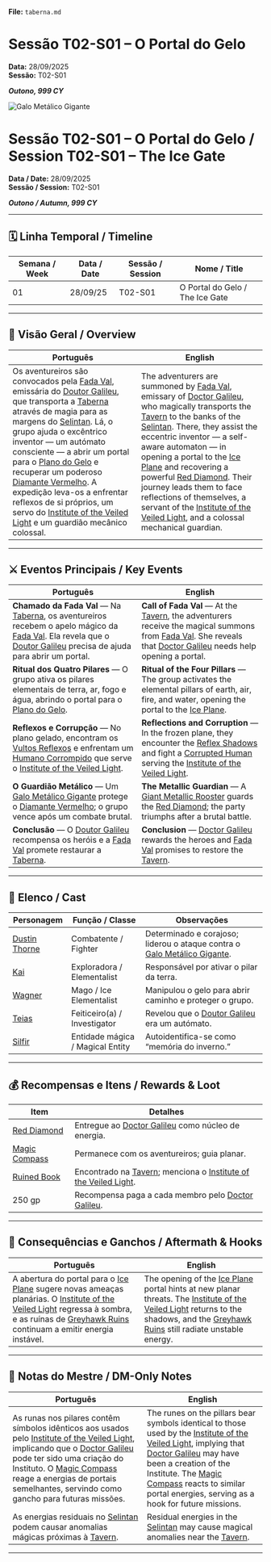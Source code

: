 **File:** `taberna.md`
# Sessão T02-S01 – O Portal do Gelo  
**Data:** 28/09/2025  
**Sessão:** T02-S01  

***Outono, 999 CY***

![Galo Metálico Gigante](metal_cock.png)
# Sessão T02-S01 – O Portal do Gelo / Session T02-S01 – The Ice Gate  
**Data / Date:** 28/09/2025  
**Sessão / Session:** T02-S01  

***Outono / Autumn, 999 CY***

---

## 🗓 Linha Temporal / Timeline

| Semana / Week | Data / Date | Sessão / Session | Nome / Title |
|----------------|--------------|------------------|---------------|
| 01 | 28/09/25 | T02-S01 | O Portal do Gelo / The Ice Gate |

---

## 📖 Visão Geral / Overview

| Português | English |
|------------|----------|
| Os aventureiros são convocados pela [Fada Val](fada_val.md), emissária do [Doutor Galileu](doutor_galileu.md), que transporta a [Taberna](taverna.md) através de magia para as margens do [Selintan](selintan.md). Lá, o grupo ajuda o excêntrico inventor — um autómato consciente — a abrir um portal para o [Plano do Gelo](ice_plan.md) e recuperar um poderoso [Diamante Vermelho](red_diamond.md). A expedição leva-os a enfrentar reflexos de si próprios, um servo do [Institute of the Veiled Light](institute_of_the_veiled_light.md) e um guardião mecânico colossal. | The adventurers are summoned by [Fada Val](fada_val.md), emissary of [Doctor Galileu](doutor_galileu.md), who magically transports the [Tavern](taverna.md) to the banks of the [Selintan](selintan.md). There, they assist the eccentric inventor — a self-aware automaton — in opening a portal to the [Ice Plane](ice_plan.md) and recovering a powerful [Red Diamond](red_diamond.md). Their journey leads them to face reflections of themselves, a servant of the [Institute of the Veiled Light](institute_of_the_veiled_light.md), and a colossal mechanical guardian. |

---

## ⚔️ Eventos Principais / Key Events

| Português | English |
|------------|----------|
| **Chamado da Fada Val** — Na [Taberna](taverna.md), os aventureiros recebem o apelo mágico da [Fada Val](fada_val.md). Ela revela que o [Doutor Galileu](doutor_galileu.md) precisa de ajuda para abrir um portal. | **Call of Fada Val** — At the [Tavern](taverna.md), the adventurers receive the magical summons from [Fada Val](fada_val.md). She reveals that [Doctor Galileu](doutor_galileu.md) needs help opening a portal. |
| **Ritual dos Quatro Pilares** — O grupo ativa os pilares elementais de terra, ar, fogo e água, abrindo o portal para o [Plano do Gelo](ice_plan.md). | **Ritual of the Four Pillars** — The group activates the elemental pillars of earth, air, fire, and water, opening the portal to the [Ice Plane](ice_plan.md). |
| **Reflexos e Corrupção** — No plano gelado, encontram os [Vultos Reflexos](vultos_reflexos.md) e enfrentam um [Humano Corrompido](corrupt_human.md) que serve o [Institute of the Veiled Light](institute_of_the_veiled_light.md). | **Reflections and Corruption** — In the frozen plane, they encounter the [Reflex Shadows](vultos_reflexos.md) and fight a [Corrupted Human](corrupt_human.md) serving the [Institute of the Veiled Light](institute_of_the_veiled_light.md). |
| **O Guardião Metálico** — Um [Galo Metálico Gigante](galo_metalico_gigante.md) protege o [Diamante Vermelho](red_diamond.md); o grupo vence após um combate brutal. | **The Metallic Guardian** — A [Giant Metallic Rooster](galo_metalico_gigante.md) guards the [Red Diamond](red_diamond.md); the party triumphs after a brutal battle. |
| **Conclusão** — O [Doutor Galileu](doutor_galileu.md) recompensa os heróis e a [Fada Val](fada_val.md) promete restaurar a [Taberna](taverna.md). | **Conclusion** — [Doctor Galileu](doutor_galileu.md) rewards the heroes and [Fada Val](fada_val.md) promises to restore the [Tavern](taverna.md). |

---

## 👥 Elenco / Cast

| Personagem | Função / Classe | Observações |
|-------------|-----------------|--------------|
| [Dustin Thorne](pc_dustin_thorne.md) | Combatente / Fighter | Determinado e corajoso; liderou o ataque contra o [Galo Metálico Gigante](galo_metalico_gigante.md). |
| [Kai](pc_kai.md) | Exploradora / Elementalist | Responsável por ativar o pilar da terra. |
| [Wagner](pc_wagner.md) | Mago / Ice Elementalist | Manipulou o gelo para abrir caminho e proteger o grupo. |
| [Teias](pc_teias.md) | Feiticeiro(a) / Investigator | Revelou que o [Doutor Galileu](doutor_galileu.md) era um autómato. |
| [Silfir](docs/pc/-/pc_silfir.md) | Entidade mágica / Magical Entity | Autoidentifica-se como “memória do inverno.” |

---

## 💰 Recompensas e Itens / Rewards & Loot

| Item | Detalhes |
|------|-----------|
| [Red Diamond](red_diamond.md) | Entregue ao [Doctor Galileu](doutor_galileu.md) como núcleo de energia. |
| [Magic Compass](magic_compass.md) | Permanece com os aventureiros; guia planar. |
| [Ruined Book](ruined_book.md) | Encontrado na [Tavern](taverna.md); menciona o [Institute of the Veiled Light](institute_of_the_veiled_light.md). |
| 250 gp | Recompensa paga a cada membro pelo [Doctor Galileu](doutor_galileu.md). |

---

## 🌌 Consequências e Ganchos / Aftermath & Hooks

| Português | English |
|------------|----------|
| A abertura do portal para o [Ice Plane](ice_plan.md) sugere novas ameaças planárias. O [Institute of the Veiled Light](institute_of_the_veiled_light.md) regressa à sombra, e as ruínas de [Greyhawk Ruins](greyhawk_ruins.md) continuam a emitir energia instável. | The opening of the [Ice Plane](ice_plan.md) portal hints at new planar threats. The [Institute of the Veiled Light](institute_of_the_veiled_light.md) returns to the shadows, and the [Greyhawk Ruins](greyhawk_ruins.md) still radiate unstable energy. |

---

## 🧩 Notas do Mestre / DM-Only Notes

| Português                                                                                                                                                                                                                                                                                                                                              | English                                                                                                                                                                                                                                                                                                                                              |
| ------------------------------------------------------------------------------------------------------------------------------------------------------------------------------------------------------------------------------------------------------------------------------------------------------------------------------------------------------ | ---------------------------------------------------------------------------------------------------------------------------------------------------------------------------------------------------------------------------------------------------------------------------------------------------------------------------------------------------- |
| As runas nos pilares contêm símbolos idênticos aos usados pelo [Institute of the Veiled Light](institute_of_the_veiled_light.md), implicando que o [Doctor Galileu](doutor_galileu.md) pode ter sido uma criação do Instituto. O [Magic Compass](magic_compass.md) reage a energias de portais semelhantes, servindo como gancho para futuras missões. | The runes on the pillars bear symbols identical to those used by the [Institute of the Veiled Light](institute_of_the_veiled_light.md), implying that [Doctor Galileu](doutor_galileu.md) may have been a creation of the Institute. The [Magic Compass](magic_compass.md) reacts to similar portal energies, serving as a hook for future missions. |
| As energias residuais no [Selintan](selintan.md) podem causar anomalias mágicas próximas à [Tavern](taverna.md).                                                                                                                                                                                                                                       | Residual energies in the [Selintan](selintan.md) may cause magical anomalies near the [Tavern](taverna.md).                                                                                                                                                                                                                                          |

---
